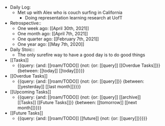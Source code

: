 - Daily Log:
    - Met up with Alex who is couch surfing in California
        - Doing representation learning research at UofT
- Retrospective::
    - One week ago: [[April 30th, 2021]]
    - One month ago: [[April 7th, 2021]]
    - One quarter ago: [[February 7th, 2021]]
    - One year ago: [[May 7th, 2020]]
- Daily Stoic::
    - The only surefire way to have a good day is to do good things
- [[Tasks]]
    - {{query: {and: [[roam/TODO]] {not: {or: [[query]] [[Overdue Tasks]]}} {between: [[today]] [[today]]}}}}
- [[Overdue Tasks]]
    - {{query: {and: [[roam/TODO]] {not: {or: [[query]]}} {between: [[yesterday]] [[last month]]}}}}
- [[Upcoming Tasks]]
    - {{query: {and: [[roam/TODO]] {not: {or: [[query]] [[archive]] [[Tasks]] [[Future Tasks]]}} {between: [[tomorrow]] [[next month]]}}}}
- [[Future Tasks]]
    - {{query: {and: [[roam/TODO]] [[future]] {not: {or: [[query]]}}}}}
